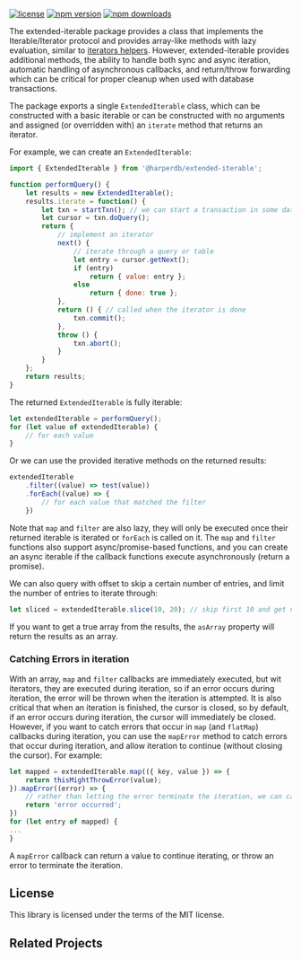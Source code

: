 [![license](https://img.shields.io/badge/license-MIT-brightgreen)](LICENSE)
[![npm version](https://img.shields.io/npm/v/@harperdb/extended-iterable.svg?style=flat-square)](https://www.npmjs.org/package/@harperdb/extended-iterable)
[![npm downloads](https://img.shields.io/npm/dw/@harperdb/extended-iterable)](https://www.npmjs.org/package/@harperdb/extended-iterable)

The extended-iterable package provides a class that implements the
Iterable/Iterator protocol and provides array-like methods with lazy
evaluation, similar to
[iterators helpers](https://github.com/tc39/proposal-iterator-helpers).
However, extended-iterable provides additional methods, the ability to handle
both sync and async iteration, automatic handling of asynchronous callbacks,
and return/throw forwarding which can be critical for proper cleanup when used
with database transactions.

The package exports a single `ExtendedIterable` class, which can be constructed with a basic iterable or can be constructed
with no arguments and assigned (or overridden with) an `iterate` method that returns an iterator.

For example, we can create an `ExtendedIterable`:
```javascript
import { ExtendedIterable } from '@harperdb/extended-iterable';

function performQuery() {
	let results = new ExtendedIterable();
	results.iterate = function() {
		let txn = startTxn(); // we can start a transaction in some database, and be notified of when the iterable is completed below
		let cursor = txn.doQuery();
		return {
			// implement an iterator
			next() {
				// iterate through a query or table
				let entry = cursor.getNext();
				if (entry)
					return { value: entry };
				else
					return { done: true };
            },
			return () { // called when the iterator is done
				txn.commit();
            },
			throw () {
				txn.abort();
            }
        }
    };
	return results;
}
```


The returned `ExtendedIterable` is fully iterable:

```js
let extendedIterable = performQuery();
for (let value of extendedIterable) {
	// for each value
}
```

Or we can use the provided iterative methods on the returned results:

```js
extendedIterable
	.filter((value) => test(value))
	.forEach((value) => {
		// for each value that matched the filter
	})
```

Note that `map` and `filter` are also lazy, they will only be executed once their returned iterable is iterated or `forEach` is called on it. The `map` and `filter` functions also support async/promise-based functions, and you can create an async iterable if the callback functions execute asynchronously (return a promise).

We can also query with offset to skip a certain number of entries, and limit the number of entries to iterate through:

```js
let sliced = extendedIterable.slice(10, 20); // skip first 10 and get next 10
```

If you want to get a true array from the results, the `asArray` property will return the results as an array.

### Catching Errors in iteration
With an array, `map` and `filter` callbacks are immediately executed, but wit iterators, they are executed during iteration, so if an error occurs during iteration, the error will be thrown when the iteration is attempted. It is also critical that when an iteration is finished, the cursor is closed, so by default, if an error occurs during iteration, the cursor will immediately be closed. However, if you want to catch errors that occur in `map` (and `flatMap`) callbacks during iteration, you can use the `mapError` method to catch errors that occur during iteration, and allow iteration to continue (without closing the cursor). For example:

```js
let mapped = extendedIterable.map(({ key, value }) => {
	return thisMightThrowError(value);
}).mapError((error) => {
    // rather than letting the error terminate the iteration, we can catch it here and return a value to continue iterating:
    return 'error occurred';
})
for (let entry of mapped) {
...
}
```
A `mapError` callback can return a value to continue iterating, or throw an error to terminate the iteration.

## License

This library is licensed under the terms of the MIT license.

## Related Projects
